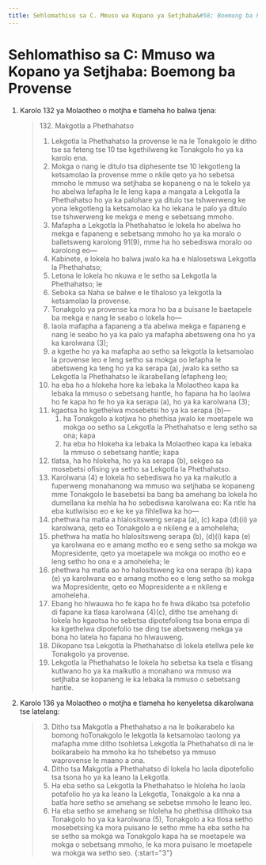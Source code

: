 ```yaml
---
title: Sehlomathiso sa C. Mmuso wa Kopano ya Setjhaba&#58; Boemong ba Provense
---
```


# Sehlomathiso sa C: Mmuso wa Kopano ya Setjhaba: Boemong ba Provense

1.	Karolo 132 ya Molaotheo o motjha e tlameha ho balwa tjena:

	> 132\. Makgotla a Phethahatso
	> 
	> 1.	Lekgotla la Phethahatso la provense le na le Tonakgolo le ditho tse sa feteng tse 10 tse kgethilweng ke Tonakgolo ho ya ka karolo ena.
	> 2.	Mokga o nang le ditulo tsa diphesente tse 10 lekgotleng la ketsamolao la provense mme o nkile qeto ya ho sebetsa mmoho le mmuso wa setjhaba se kopaneng o na le tokelo ya ho abelwa lefapha le le leng kapa a mangata a Lekgotla la Phethahatso ho ya ka palohare ya ditulo tse tshwerweng ke yona lekgotleng la ketsamolao ka ho lekana le palo ya ditulo tse tshwerweng ke mekga e meng e sebetsang mmoho.
	> 3.	Mafapha a Lekgotla la Phethahatso le lokela ho abelwa ho mekga e fapaneng e sebetsang mmoho ho ya ka moralo o balletsweng karolong 91(9), mme ha ho sebediswa moralo oo karolong eo—
	>	1.	Kabinete, e lokela ho balwa jwalo ka ha e hlalosetswa Lekgotla la Phethahatso;
	>	1.	Letona le lokela ho nkuwa e le setho sa Lekgotla la Phethahatso; le
	>	1.	Seboka sa Naha se balwe e le tlhaloso ya lekgotla la ketsamolao la provense.
	> 4.	Tonakgolo ya provense ka mora ho ba a buisane le baetapele ba mekga e nang le seabo o lokela ho—
	>	1.	laola mafapha a fapaneng a tla abelwa mekga e fapaneng e nang le seabo ho ya ka palo ya mafapha abetsweng ona ho ya ka karolwana (3);
	>	1.	a kgethe ho ya ka mafapha ao setho sa lekgotla la ketsamolao la provense leo e leng setho sa mokga oo lefapha le abetsweng ka teng ho ya ka serapa (a), jwalo ka setho sa Lekgotla la Phethahatso le ikarabellang lefapheng leo;
	>	1.	ha eba ho a hlokeha hore ka lebaka la Molaotheo kapa ka lebaka la mmuso o sebetsang hantle, ho fapana ha ho laolwa ho fe kapa ho fe ho ya ka serapa (a), ho ya ka karolwana (3);
	>	1.	kgaotsa ho kgethelwa mosebetsi ho ya ka serapa (b)—
	>		1.	ha Tonakgolo a kotjwa ho phethisa jwalo ke moetapele wa mokga oo setho sa Lekgotla la Phethahatso e leng setho sa ona; kapa
	>		1.	ha eba ho hlokeha ka lebaka la Molaotheo kapa ka lebaka la mmuso o sebetsang hantle; kapa
	>	1.	tlatsa, ha ho hlokeha, ho ya ka serapa (b), sekgeo sa mosebetsi ofising ya setho sa Lekgotla la Phethahatso.
	> 5.	Karolwana (4) e lokela ho sebediswa ho ya ka maikutlo a fuperweng monahanong wa mmuso wa setjhaba se kopaneng mme Tonakgolo le basebetsi ba bang ba amehang ba lokela ho dumellana ka mehla ha ho sebediswa karolwana eo: Ka ntle ha eba kutlwisiso eo e ke ke ya fihlellwa ka ho—
	>	1.	phethwa ha matla a hlalositsweng serapa (a), (c) kapa (d)(ii) ya karolwana, qeto eo Tonakgolo a e nkileng e a amoheleha;
	>	1.	phethwa ha matla ho hlalositsweng serapa (b), (d)(i) kapa (e) ya karolwana eo e amang motho eo e seng setho sa mokga wa Mopresidente, qeto ya moetapele wa mokga oo motho eo e leng setho ho ona e a amoheleha; le
	>	1.	phethwa ha matla ao ho halositsweng ka ona serapa (b) kapa (e) ya karolwana eo e amang motho eo e leng setho sa mokga wa Mopresidente, qeto eo Mopresidente a e nkileng e amoheleha.
	> 6.	Ebang ho hlwauwa ho fe kapa ho fe hwa dikabo tsa potefolio di fapane ka tlasa karolwana (4)(c), ditho tse amehang di lokela ho kgaotsa ho sebetsa dipotefoliong tsa bona empa di ka kgethelwa dipotefolio tse ding tse abetsweng mekga ya bona ho latela ho fapana ho hlwauweng.
	> 7.	Dikopano tsa Lekgotla la Phethahatso di lokela etellwa pele ke Tonakgolo ya provense.
	> 8.	Lekgotla la Phethahatso le lokela ho sebetsa ka tsela e tlisang kutlwano ho ya ka maikutlo a monahano wa mmuso wa setjhaba se kopaneng le ka lebaka la mmuso o sebetsang hantle.

2.	Karolo 136 ya Molaotheo o motjha e tlameha ho kenyeletsa dikarolwana tse latelang:

	> 3.	Ditho tsa Makgotla a Phethahatso a na le boikarabelo ka bomong hoTonakgolo le lekgotla la ketsamolao taolong ya mafapha mme ditho tsohletsa Lekgotla la Phethahatso di na le boikarabelo ha mmoho ka ho tshebetso ya mmuso waprovense le maano a ona.
	> 4.	Ditho tsa Makgotla a Phethahatso di lokela ho laola dipotefolio tsa tsona ho ya ka leano la Lekgotla.
	> 5.	Ha eba setho sa Lekgotla la Phethahatso le hloleha ho laola potafolio ho ya ka leano la Lekgotla, Tonakgolo a ka nna a batla hore setho se amehang se sebetse mmoho le leano leo.
	> 6.	Ha eba setho se amehang se hloleha ho phethisa ditlhoko tsa Tonakgolo ho ya ka karolwana (5), Tonakgolo a ka tlosa setho mosebetsing ka mora puisano le setho mme ha eba setho ha se setho sa mokga wa Tonakgolo kapa ha se moetapele wa mokga o sebetsang mmoho, le ka mora puisano le moetapele wa mokga wa setho seo.
	> {:start="3"}